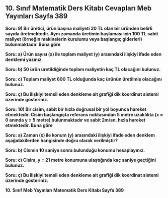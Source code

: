 ## 10. Sınıf Matematik Ders Kitabı Cevapları Meb Yayınları Sayfa 389

**Soru: 9) Bir üretici, ürün başına maliyeti 20 TL olan bir üründen belirli sayıda üretmektedir. Aynı zamanda üretimin başlaması için 100 TL sabit maliyet (örneğin makinelerin kurulumu veya başlangıç giderleri) bulunmaktadır. Buna göre**

**Soru: a) Ürün sayısı (x) ile toplam maliyet (y) arasındaki ilişkiyi ifade eden denklemi yazınız.**

**Soru: b) 50 ürün üretildiğinde toplam maliyetin kaç TL olacağını bulunuz.**

**Soru: c) Toplam maliyet 600 TL olduğunda kaç ürünün üretilmiş olacağını bulunuz.**

**Soru: ç) Bu ilişkiyi temsil eden denkleme ait grafiği dik koordinat sistemi üzerinde gösteriniz.**

**Soru: 10) Bir cisim, sabit bir hızla doğrusal bir yol boyunca hareket etmektedir. Cisim başlangıçta referans noktasından 5 metre uzaklıkta (x = 0 anında y = 5 metre) bulunmaktadır ve sabit 2m/sn. hızla hareket etmektedir. Buna göre**

**Soru: a) Zaman (x) ile konum (y) arasındaki ilişkiyi ifade eden denklem aşağıdakilerden hangisinde doğru olarak verilmiştir?**

**Soru: b) Cismin 10 saniye sonra bulunduğu konumu hesaplayınız.**

**Soru: c) Cisim, y = 21 metre konumuna ulaştığında kaç saniye geçtiğini bulunuz.**

**Soru: ç) Bu ilişkiyi temsil eden denkleme ait grafiği dik koordinat sistemi üzerinde gösteriniz.**

**10. Sınıf Meb Yayınları Matematik Ders Kitabı Sayfa 389**